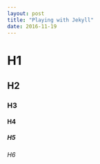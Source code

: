 ```yaml
---
layout: post
title: "Playing with Jekyll"
date: 2016-11-19
---
```


# H1

## H2

### H3

#### H4

##### H5

###### H6
